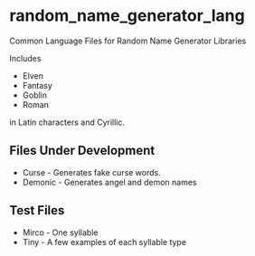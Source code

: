 # random_name_generator_lang

Common Language Files for Random Name Generator Libraries

Includes

* Elven
* Fantasy
* Goblin
* Roman

in Latin characters and Cyrillic.

## Files Under Development

* Curse - Generates fake curse words.
* Demonic - Generates angel and demon names

## Test Files

* Mirco - One syllable
* Tiny - A few examples of each syllable type

